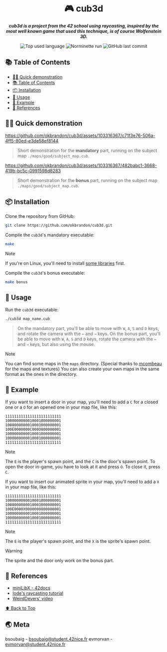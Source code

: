 <h1 align="center">🎮 cub3d</h1>

<p align="center">
	<b><i>cub3d is a project from the 42 school using raycasting, inspired by the most well known game that used this technique, is of course Wolfenstein 3D.</i></b><br>
</p>

<p align="center">
	<img alt="Top used language" src="https://img.shields.io/github/languages/top/okbrandon/cub3d?color=success"/>
	<img alt="Norminette run" src="https://github.com/okbrandon/cub3d/actions/workflows/42-norminette.yml/badge.svg"/>
	<img alt="GitHub last commit" src="https://img.shields.io/github/last-commit/okbrandon/cub3d"/>
</p>

## 📚 Table of Contents

- [👨‍🏫 Quick demonstration](#-quick-demonstration)
- [📚 Table of Contents](#-table-of-contents)
- [📦 Installation](#-installation)
- [📝 Usage](#-usage)
- [📝 Example](#-example)
- [📎 References](#-references)

## 👨‍🏫 Quick demonstration

https://github.com/okbrandon/cub3d/assets/103316367/c71f3e76-506a-4ff5-80ed-e3de58ef8144
> Short demonstration for the **mandatory** part, running on the subject map `./maps/good/subject_map.cub`.

https://github.com/okbrandon/cub3d/assets/103316367/482babc1-3668-419b-bc5c-0991598d8283
> Short demonstration for the **bonus** part, running on the subject map `./maps/good/subject_map.cub`.

## 📦 Installation

Clone the repository from GitHub:
```sh
git clone https://github.com/okbrandon/cub3d.git
```

Compile the `cub3d`'s mandatory executable:
```sh
make
```
> [!NOTE]  
> If you're on Linux, you'll need to install [some libraries](https://harm-smits.github.io/42docs/libs/minilibx/getting_started.html#compilation-on-linux) first.

Compile the `cub3d`'s bonus executable:
```sh
make bonus
```

## 📝 Usage

Run the `cub3d` executable:
```sh
./cub3d map_name.cub
```
> On the mandatory part, you'll be able to move with `W`, `A`, `S` and `D` keys, and rotate the camera with the `←` and `→` keys.
> On the bonus part, you'll be able to move with `W`, `A`, `S` and `D` keys, rotate the camera with the `←` and `→` keys, but also using the mouse.

> [!NOTE]
> You can find some maps in the `maps` directory. (Special thanks to [mcombeau](https://github.com/mcombeau/cub3D) for the maps and textures)
> You can also create your own maps in the same format as the ones in the directory.

## 📝 Example

If you want to insert a door in your map, you'll need to add a `C` for a closed one or a `O` for an opened one in your map file, like this:
```
1111111111111111111111111
1000000000010001000000001
1000000000010001000000001
100E0000000C000O000000001
1000000000010001000000001
1000000000010001000000001
1111111111111111111111111
```
> [!NOTE]
> The `E` is the player's spawn point, and the `C` is the door's spawn point.
> To open the door in-game, you have to look at it and press `O`. To close it, press `C`.

If you want to insert our animated sprite in your map, you'll need to add a `X` in your map file, like this:
```
1111111111111111111111111
1000000000010001000000001
1000000000010001000000001
100E0000X0000000000000001
1000000000010001000000001
1000000000010001000000001
1111111111111111111111111
```
> [!NOTE]
> The `E` is the player's spawn point, and the `X` is the sprite's spawn point.

> [!WARNING]
> The sprite and the door only work on the bonus part.

## 📎 References

- [miniLibX - 42docs](https://harm-smits.github.io/42docs/libs/minilibx/getting_started.html)
- [lode's raycasting tutorial](https://lodev.org/cgtutor/raycasting.html)
- [WeirdDevers' video](https://youtu.be/g8p7nAbDz6Y?si=v6Bxxvr8yZHDMuvP)

[⬆ Back to Top](#-table-of-contents)

## 🌏 Meta

bsoubaig - bsoubaig@student.42nice.fr
evmorvan - evmorvan@student.42nice.fr
